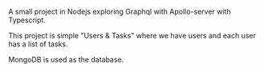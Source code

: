 A small project in Nodejs exploring Graphql with Apollo-server with Typescript.

This project is simple "Users & Tasks" where we have users and each user has a list of tasks.

MongoDB is used as the database.